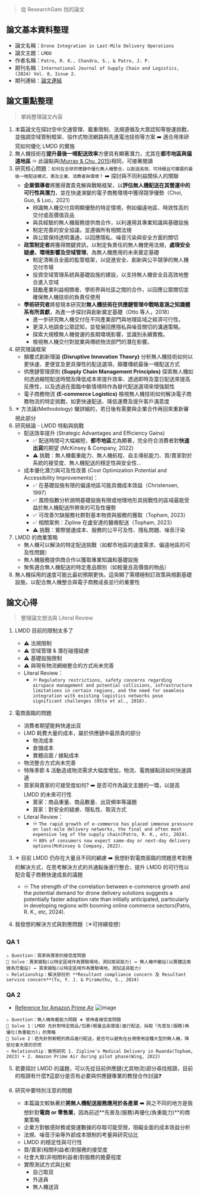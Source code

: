 > 從 ResearchGate 找的論文

## 論文基本資料整理
- 論文名稱：`Drone Integration in Last-Mile Delivery Operations`
- 論文主題：`LMDD`
- 作者名稱：`Patro, R. K., Chandra, S., & Patro, J. P.`
- 期刊名稱：`International Journal of Supply Chain and Logistics, (2024) Vol. 8, Issue 2.`
- 期刊連結：[論文連結](https://carijournals.org/journals/index.php/IJSCL/article/view/2286)

## 論文重點整理
> 單純整理論文內容
1. 本篇論文在探討空中交通管理、載重限制、法規遵循及大眾認知等營運挑戰，並強調空域管制框架、協作式物流網路與先進電池技術等方案 ➡️ 適合用來研究如何優化 LMDD 的實施
2. 無人機技術在**提升最後一哩配送效率**方便具有顯著潛力，尤其在**都市地區與偏遠地區** ♾️ 此論點與[(Murray & Chu, 2015)](https://www.sciencedirect.com/science/article/abs/pii/S0968090X15000844?via%3Dihub)相同，可接著閱讀
3. 研究核心問題：`如何在全球供應鏈中優化無人機整合，以創造高效、可持續且可擴展的最後一哩配送模式，惠及企業、消費者與環境？` ➡️ 探討與不同利益關係人的關聯
   - **企業領導者**將獲得寶貴見解與戰略框架，以**評估無人機配送在其營運中的可行性與潛力**，並在快速演變的電子商務環境中獲得競爭優勢（Choi, Guo, & Luo，2021）
      - 辨識無人機交付具明顯優勢的特定情境，例如偏遠地區、時效性高的交付或高價值貨品
      - 與具經驗的無人機服務提供商合作，以利運用其專業知識與基礎設施
      - 制定完善的安全協議，並遵循所有相關法規
      - 與公眾保持透明溝通，以回應隱私、噪音污染與安全方面的關切
   - **政策制定者**將獲得關鍵資訊，以制定負責任的無人機使用法規，**處理安全疑慮、環境影響及空域管理**，為無人機應用的未來奠定基礎
      - 制定清晰且全面的監管框架，以促進安全、創新與公平競爭的無人機交付市場
      - 投資空域管理系統與基礎設施的建設，以支持無人機安全且高效地整合進入空域
      - 鼓勵產業利益相關者、學術界與社區之間的合作，以回應公眾關切並確保無人機技術的負責任使用
   - **學術研究者**將發現本研究對**無人機技術在供應鏈管理中戰略意涵之知識體系有所貢獻**，為進一步探討與創新奠定基礎（Otto 等人，2018）
      -  進一步研究無人機交付在不同產業部門與地理區域之經濟可行性。
      -  更深入地調查公眾認知，並發展回應隱私與噪音關切的溝通策略。
      -  探索大規模無人機營運的長期環境影響，並識別永續實務。
      -  檢視無人機交付對就業與傳統物流部門的潛在影響。
4. 研究理論框架
   - 顛覆式創新理論 **(Disruptive Innovation Theory)** 分析無人機技術如何以更快速、更便宜及更具彈性的配送選項，顛覆傳統最後一哩配送方式
   - 供應鏈管理原則 **(Supply Chain Management Principles)** 探索無人機如何透過縮短配送時間及降低成本來提升效率、透過即時及當日配送來提高反應性，以及透過在面臨中斷情境時作為替代配送選項來增強韌性
   - 電子商務物流 **(E-commerce Logistics)** 檢視無人機技術如何解決電子商務物流的特定挑戰，如更快速配送、降低運費及提升客戶滿意度
5. ✴️ 方法論(Methodology) 蠻詳細的，若日後有需要與企業合作再回來重新審視此部分
6. 研究結論 - LMDD 特點與挑戰
   - 配送效率提升 (Strategic Advantages and Efficiency Gains)
      - ✅ 配送時間可大幅縮短，**都市地區**尤為顯著，完全符合消費者對**快速出貨**的期望 (McKinsey & Company, 2022)
      - ⚠️ 挑戰：無人機載重能力、無人機航程、自主導航能力、買/賣家對於系統的接受度、無人機配送的穩定性與安全性...
   - 成本優化潛力與可及性改善 (Cost Optimization Potential and Accessibility Improvements)：
      - ✅ 在基礎設施有限的偏遠地區可能具備成本效益（Christensen, 1997）
      - ✅ 風險指數分析說明基礎設施有限或地理地形具挑戰性的區域最能受益於無人機配送所帶來的可及性優勢
      - ✅ 可改善欠缺服務社群對基本物資與服務的獲取（Topham, 2023）
      - ✅ 相關案例：Zipline 在盧安達的醫療配送（Topham, 2023）
      - ⚠️ 挑戰：實際營運成本、服務的公平可及性、隱私問題、噪音汙染
7. LMDD 的商業策略
   - 無人機可以解決的特定配送挑戰（如都市地區的速度需求、偏遠地區的可及性問題）
   - 無人機服務提供商合作以獲取專業知識和基礎設施
   - 聚焦適合無人機配送的特定產品類別（如輕量且高價值的物品）
8. 無人機採用的速度可能比最初預期更快。這突顯了需積極制訂政策與規劃基礎設施，以配合無人機整合與電子商務成長並行的重要性

## 論文心得
> 整理論文想法與 Literal Review
1. LMDD 目前的限制太多了
   - ⚠️ 法規限制 
   - ⚠️ 空域管理 & 潛在碰撞疑慮
   - ⚠️ 基礎設施限制
   - ⚠️ 與現有物流網絡整合的方式尚未完善
   - Literal Review：
     - ♾️ `Regulatory restrictions, safety concerns regarding airspace management and potential collisions, infrastructure limitations in certain regions, and the need for seamless integration with existing logistics networks pose significant challenges (Otto et al., 2018).`

2. 電商面臨的問題
   - 消費者期望能夠快速出貨
   - LMD 耗費大量的成本，屬於供應鏈中最昂貴的部分
     - 物流成本
     - 倉儲成本
     - 實體店面 / 據點成本
   - 物流整合方式尚未完善
   - 特殊季節 & 活動造成物流需求大幅度增加，物流、電商據點該如何快速調適
   - 買家與賣家的可接受度如何? ➡️ 是否可作為論文主題的一環，以提高 LMDD 的未來可行性 
      - 賣家：商品重量、商品數量、出貨頻率等議題
      - 買家：對安全的疑慮、隱私性、取貨方式
   - Literal Review：
     - ♾️ `The rapid growth of e-commerce has placed immense pressure on last-mile delivery networks, the final and often most expensive leg of the supply chain(Patro, R. K., etc, 2024).`
     - ♾️ `80% of consumers now expect same-day or next-day delivery options(McKinsey & Company, 2022).`

3. ✴️ 目前 LMDD 仍存在大量且不同的顧慮 ➡️ 我想針對電商面臨的問題思考對應的解決方式，在思考解決方式的共通點後進行整合，提升 LMDD 的可行性以配合電子商務快速成長的議題
   - ♾️ The strength of the correlation between e-commerce growth and the potential demand for drone delivery solutions suggests a potentially faster adoption rate than initially anticipated, particularly in developing regions with booming online commerce sectors(Patro, R. K., etc, 2024).
     
4. 我發想的解決方式與對應問題（✴️可持續發想）
### QA 1
``` PlainText
⚠️ Question：買家與賣家的接受度問題
🔧 Solve：賣家據點(以特定區域作為實驗場地，測試取貨能力) ↔️ 無人機中繼站(以實體店面做為充電站) ↔️ 買家據點(以特定區域作為實驗場地，測試送貨能力)
♾️ Relationship：解決部份的 **Resultant compliance concern 及 Resultant service concern**(Tu, Y. J. & Piramuthu, S., 2024)
```
### QA 2
- [Reference for Amazon Prime Air](https://www.aboutamazon.com/news/transportation/amazon-prime-air-delivery-drone-reveal-photos)
![image](https://github.com/user-attachments/assets/3a94e850-d105-479c-afcc-1c556073a13a)
``` PlainText
⚠️ Question：無人機負載能力問題 ➕ 使用者接受度問題
🔧 Solve 1：LMDD 先針對特定商品/包裹(輕量且高價值)進行配送，採取「先普及(服務)再優化(負重能力)」的策略
🔧 Solve 2：若先針對較輕的商品進行配送，是否可以避免在台灣使用這種大型的無人機，降低社會大眾的恐慌
♾️ Relationship：案例研究 1. Zipline's Medical Delivery in Rwanda(Topham, 2023) + 2. Amazon Prime Air during pilot phase(Wing, 2022)
```  

5. 若要探討 LMDD 的議題，可以先從目前供應鏈(尤其物流)部分尋找瓶頸，目前的瓶頸有什麼❓這部分是否有必要與供應鏈專業的教授合作討論❓

6. 研究中要特別注意的問題
   - 本篇論文較執著於**將無人機配送服務應用於各產業** ➡️ 與之不同的地方是我想針對**電商 or 零售業**，因為前述**先普及(服務)再優化(負重能力)**的商業策略
   - 企業方對敏感財務或營運數據的存取可能受限，阻礙全面的成本效益分析
   - 法規、噪音汙染等外部成本限制的考量與研究佔比
   - LMDD 的穩定性與可行性
   - 買/賣家(相關利益者)對服務的接受度
   - 社會大眾(非相關利益者)對服務的擔憂程度
   - 實際測試方式與比較
      - 自己取貨
      - 外送員
      - 無人機送貨
